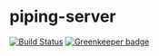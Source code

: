 # piping-server
[![Build Status](https://travis-ci.com/nwtgck/piping-server.svg?branch=develop)](https://travis-ci.com/nwtgck/piping-server) [![Greenkeeper badge](https://badges.greenkeeper.io/nwtgck/piping-server.svg)](https://greenkeeper.io/)
